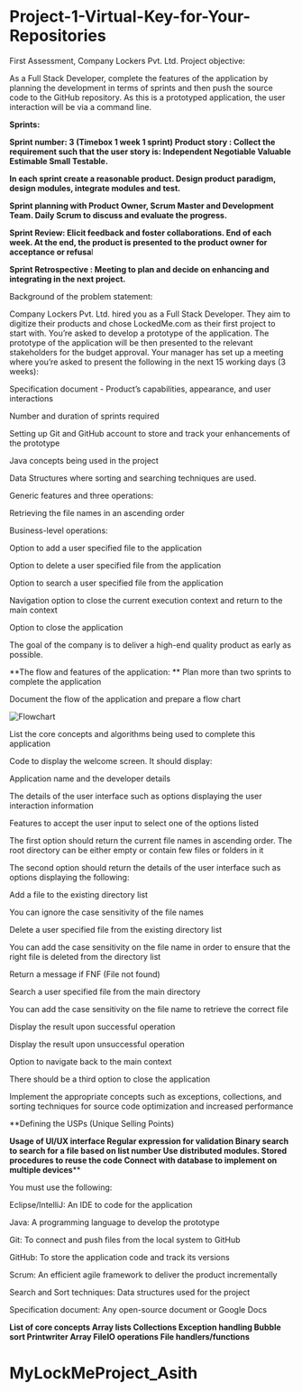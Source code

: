 # Project-1-Virtual-Key-for-Your-Repositories
First Assessment, Company Lockers Pvt. Ltd. 
Project objective: 

As a Full Stack Developer, complete the features of the application by planning the development in terms of sprints and then push the source code to the GitHub repository. As this is a prototyped application, the user interaction will be via a command line. 

 
**Sprints:**

**Sprint number: 3 (Timebox 1 week 1 sprint) 
Product story : Collect the requirement such that the user story is:
Independent
Negotiable
Valuable
Estimable
Small
Testable.**

**In each sprint create a reasonable product. Design product paradigm, design modules, integrate modules and test.**

**Sprint planning with Product Owner, Scrum Master and Development Team.
Daily Scrum to discuss and evaluate the progress.**

**Sprint Review: Elicit feedback and foster collaborations. End of each week.
At the end, the product is presented to the product owner for acceptance or refusa**l

**Sprint Retrospective : Meeting to plan and decide on enhancing and integrating in the next project.**

Background of the problem statement:

Company Lockers Pvt. Ltd. hired you as a Full Stack Developer. They aim to digitize their products and chose LockedMe.com as their first project to start with. You’re asked to develop a prototype of the application. The prototype of the application will be then presented to the relevant stakeholders for the budget approval. Your manager has set up a meeting where you’re asked to present the following in the next 15 working days (3 weeks): 

Specification document - Product’s capabilities, appearance, and user interactions

Number and duration of sprints required 

Setting up Git and GitHub account to store and track your enhancements of the prototype 

Java concepts being used in the project 

Data Structures where sorting and searching techniques are used. 

Generic features and three operations: 

Retrieving the file names in an ascending order

Business-level operations:

Option to add a user specified file to the application

Option to delete a user specified file from the application

Option to search a user specified file from the application

Navigation option to close the current execution context and return to the main context

Option to close the application

The goal of the company is to deliver a high-end quality product as early as possible. 
 
**The flow and features of the application:
**
Plan more than two sprints to complete the application

Document the flow of the application and prepare a flow chart 

![Flowchart](https://user-images.githubusercontent.com/95872805/147804782-b9121648-4234-41f2-8e8b-3bc00362a989.png)

List the core concepts and algorithms being used to complete this application

Code to display the welcome screen. It should display:

Application name and the developer details 

The details of the user interface such as options displaying the user interaction information 

Features to accept the user input to select one of the options listed 

The first option should return the current file names in ascending order. The root directory can be either empty or contain few files or folders in it

 The second option should return the details of the user interface such as options displaying the following:

Add a file to the existing directory list

You can ignore the case sensitivity of the file names 

Delete a user specified file from the existing directory list

You can add the case sensitivity on the file name in order to ensure that the right file is deleted from the directory list

Return a message if FNF (File not found)

Search a user specified file from the main directory

You can add the case sensitivity on the file name to retrieve the correct file

Display the result upon successful operation

Display the result upon unsuccessful operation

Option to navigate back to the main context

There should be a third option to close the application

Implement the appropriate concepts such as exceptions, collections, and sorting techniques for source code optimization and increased performance 


 **Defining the USPs (Unique Selling Points)

**Usage of UI/UX interface
Regular expression for validation
Binary search to search for a file based on list number
Use distributed modules.
Stored procedures to reuse the code
Connect with database to implement on multiple devices****


You must use the following:

Eclipse/IntelliJ: An IDE to code for the application 

Java: A programming language to develop the prototype 

Git: To connect and push files from the local system to GitHub 

GitHub: To store the application code and track its versions 

Scrum: An efficient agile framework to deliver the product incrementally 

Search and Sort techniques: Data structures used for the project 

Specification document: Any open-source document or Google Docs 




**List of core concepts
Array lists
Collections
Exception handling
Bubble sort
Printwriter
Array
FileIO operations
File handlers/functions**


# MyLockMeProject_Asith
